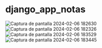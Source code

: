 # django_app_notas
![Captura de pantalla 2024-02-06 182630](https://github.com/Ant0Mutt1/django_app_notas/assets/102200605/934b3ce0-f3fd-41ed-8043-cce09d29ab42)
![Captura de pantalla 2024-02-06 182326](https://github.com/Ant0Mutt1/django_app_notas/assets/102200605/48760525-bbce-4f73-9193-f0dff81eb300)
![Captura de pantalla 2024-02-06 183529](https://github.com/Ant0Mutt1/django_app_notas/assets/102200605/c5fccbed-2f3e-4400-bd64-e36dec426f71)
![Captura de pantalla 2024-02-06 183445](https://github.com/Ant0Mutt1/django_app_notas/assets/102200605/bc0388df-7a35-4fe6-9efc-0af35ae240a9)
